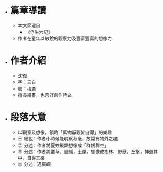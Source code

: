 - # 篇章導讀
	- 本文節選自
		- 《浮生六記》
	- 作者在童年以敏銳的觀察力及豐富豐富的想像力
- # 作者介紹
	- 沈復
	- 字：三白
	- 號：梅逸
	- 擅長繪畫，也喜好創作詩文
- # 段落大意
	- 以觀察及想像，領略「萬物靜觀皆自得」的樂趣
	- ㊀ 總說：作者小時候能明察秋毫，故常有物外之趣
	- ㊁ 分述：作者將夏蚊飛舞想像成「群鶴舞空」
	- ㊂ 分述：作者將叢草、蟲蟻，土礫，想像成樹林、野獸，丘壑，神遊其中，自得其樂
	- ㊃ 分述：遇癲蝦